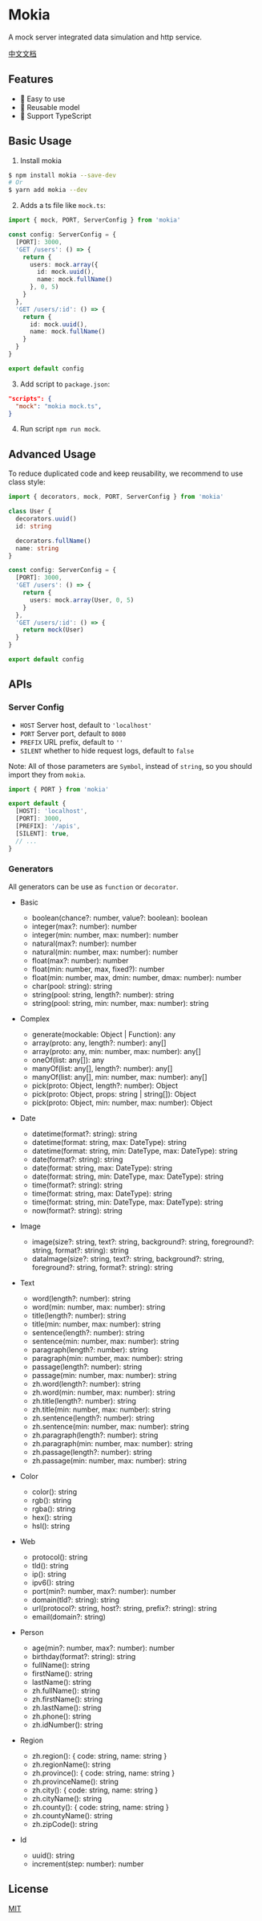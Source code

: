 # Mokia

A mock server integrated data simulation and http service.

[中文文档](./README.zh-cn.md)

## Features

- 🤟 Easy to use
- 🔄 Reusable model
- 💎 Support TypeScript

## Basic Usage

1. Install mokia

  ```bash
  $ npm install mokia --save-dev
  # Or
  $ yarn add mokia --dev
  ```

2. Adds a ts file like `mock.ts`:

  ```typescript
  import { mock, PORT, ServerConfig } from 'mokia'

  const config: ServerConfig = {
    [PORT]: 3000,
    'GET /users': () => {
      return {
        users: mock.array({
          id: mock.uuid(),
          name: mock.fullName()
        }, 0, 5)
      }
    },
    'GET /users/:id': () => {
      return {
        id: mock.uuid(),
        name: mock.fullName()
      }
    }
  }

  export default config
  ```

3. Add script to `package.json`:

  ```json
  "scripts": {
    "mock": "mokia mock.ts",
  }
  ```

4. Run script `npm run mock`.

## Advanced Usage

To reduce duplicated code and keep reusability, we recommend to use class style:

```typescript
import { decorators, mock, PORT, ServerConfig } from 'mokia'

class User {
  decorators.uuid()
  id: string

  decorators.fullName()
  name: string
}

const config: ServerConfig = {
  [PORT]: 3000,
  'GET /users': () => {
    return {
      users: mock.array(User, 0, 5)
    }
  },
  'GET /users/:id': () => {
    return mock(User)
  }
}

export default config
```

## APIs

### Server Config

  - `HOST` Server host, default to `'localhost'`
  - `PORT` Server port, default to `8080`
  - `PREFIX` URL prefix, default to `''`
  - `SILENT` whether to hide request logs, default to `false`

  Note: All of those parameters are `Symbol`, instead of `string`, so you should import they from `mokia`.

  ```typescript
  import { PORT } from 'mokia'

  export default {
    [HOST]: 'localhost',
    [PORT]: 3000,
    [PREFIX]: '/apis',
    [SILENT]: true,
    // ...
  }
  ```

### Generators

  All generators can be use as `function` or `decorator`.

- Basic
  - boolean(chance?: number, value?: boolean): boolean
  - integer(max?: number): number
  - integer(min: number, max: number): number
  - natural(max?: number): number
  - natural(min: number, max: number): number
  - float(max?: number): number
  - float(min: number, max, fixed?): number
  - float(min: number, max, dmin: number, dmax: number): number
  - char(pool: string): string
  - string(pool: string, length?: number): string
  - string(pool: string, min: number, max: number): string

- Complex
  - generate(mockable: Object | Function): any
  - array(proto: any, length?: number): any[]
  - array(proto: any, min: number, max: number): any[]
  - oneOf(list: any[]): any
  - manyOf(list: any[], length?: number): any[]
  - manyOf(list: any[], min: number, max: number): any[]
  - pick(proto: Object, length?: number): Object
  - pick(proto: Object, props: string | string[]): Object
  - pick(proto: Object, min: number, max: number): Object

- Date
  - datetime(format?: string): string
  - datetime(format: string, max: DateType): string
  - datetime(format: string, min: DateType, max: DateType): string
  - date(format?: string): string
  - date(format: string, max: DateType): string
  - date(format: string, min: DateType, max: DateType): string
  - time(format?: string): string
  - time(format: string, max: DateType): string
  - time(format: string, min: DateType, max: DateType): string
  - now(format?: string): string

- Image
  - image(size?: string, text?: string, background?: string, foreground?: string, format?: string): string
  - dataImage(size?: string, text?: string, background?: string, foreground?: string, format?: string): string

- Text
  - word(length?: number): string
  - word(min: number, max: number): string
  - title(length?: number): string
  - title(min: number, max: number): string
  - sentence(length?: number): string
  - sentence(min: number, max: number): string
  - paragraph(length?: number): string
  - paragraph(min: number, max: number): string
  - passage(length?: number): string
  - passage(min: number, max: number): string
  - zh.word(length?: number): string
  - zh.word(min: number, max: number): string
  - zh.title(length?: number): string
  - zh.title(min: number, max: number): string
  - zh.sentence(length?: number): string
  - zh.sentence(min: number, max: number): string
  - zh.paragraph(length?: number): string
  - zh.paragraph(min: number, max: number): string
  - zh.passage(length?: number): string
  - zh.passage(min: number, max: number): string

- Color
  - color(): string
  - rgb(): string
  - rgba(): string
  - hex(): string
  - hsl(): string

- Web
  - protocol(): string
  - tld(): string
  - ip(): string
  - ipv6(): string
  - port(min?: number, max?: number): number
  - domain(tld?: string): string
  - url(protocol?: string, host?: string, prefix?: string): string
  - email(domain?: string)

- Person
  - age(min?: number, max?: number): number
  - birthday(format?: string): string
  - fullName(): string
  - firstName(): string
  - lastName(): string
  - zh.fullName(): string
  - zh.firstName(): string
  - zh.lastName(): string
  - zh.phone(): string
  - zh.idNumber(): string

- Region
  - zh.region(): { code: string, name: string }
  - zh.regionName(): string
  - zh.province(): { code: string, name: string }
  - zh.provinceName(): string
  - zh.city(): { code: string, name: string }
  - zh.cityName(): string
  - zh.county(): { code: string, name: string }
  - zh.countyName(): string
  - zh.zipCode(): string

- Id
  - uuid(): string
  - increment(step: number): number

## License

[MIT](./LICENSE)
